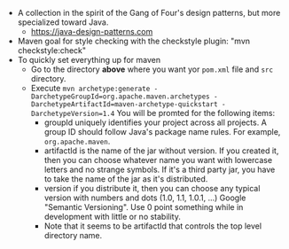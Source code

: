 - A collection in the spirit of the Gang of Four's design patterns, but more specialized toward Java.
  - https://java-design-patterns.com
- Maven goal for style checking with the checkstyle plugin: "mvn checkstyle:check"
- To quickly set everything up for maven
  - Go to the directory **above** where you want yor `pom.xml` file and `src` directory.
  - Execute `mvn archetype:generate -DarchetypeGroupId=org.apache.maven.archetypes -DarchetypeArtifactId=maven-archetype-quickstart -DarchetypeVersion=1.4`
    You will be promted for the following items:
    - groupId uniquely identifies your project across all projects. A group ID should follow Java's package name rules. 
      For example, `org.apache.maven`.
    - artifactId is the name of the jar without version.
      If you created it, then you can choose whatever name you want with lowercase letters and no strange symbols.
      If it's a third party jar, you have to take the name of the jar as it's distributed.
    - version if you distribute it, then you can choose any typical version with numbers and dots (1.0, 1.1, 1.0.1, ...)
      Google "Semantic Versioning".  Use 0 point something while in development with little or no stability.
    - Note that it seems to be artifactId that controls the top level directory name.
